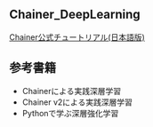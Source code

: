 ## Chainer_DeepLearning
[Chainer公式チュートリアル(日本語版)](https://tutorials.chainer.org/ja/tutorial.html)

## 参考書籍
+ Chainerによる実践深層学習
+ Chainer v2による実践深層学習
+ Pythonで学ぶ深層強化学習
